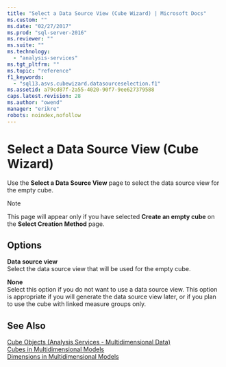```yaml
---
title: "Select a Data Source View (Cube Wizard) | Microsoft Docs"
ms.custom: ""
ms.date: "02/27/2017"
ms.prod: "sql-server-2016"
ms.reviewer: ""
ms.suite: ""
ms.technology: 
  - "analysis-services"
ms.tgt_pltfrm: ""
ms.topic: "reference"
f1_keywords: 
  - "sql13.asvs.cubewizard.datasourceselection.f1"
ms.assetid: a79cd87f-2a55-4020-90f7-9ee627379588
caps.latest.revision: 28
ms.author: "owend"
manager: "erikre"
robots: noindex,nofollow
---
```

# Select a Data Source View (Cube Wizard)
  Use the **Select a Data Source View** page to select the data source view for the empty cube.  
  
> [!NOTE]  
>  This page will appear only if you have selected **Create an empty cube** on the **Select Creation Method** page.  
  
## Options  
 **Data source view**  
 Select the data source view that will be used for the empty cube.  
  
 **None**  
 Select this option if you do not want to use a data source view. This option is appropriate if you will generate the data source view later, or if you plan to use the cube with linked measure groups only.  
  
## See Also  
 [Cube Objects &#40;Analysis Services - Multidimensional Data&#41;](../analysis-services/multidimensional-models-olap-logical-cube-objects/cube-objects-analysis-services-multidimensional-data.md)   
 [Cubes in Multidimensional Models](../analysis-services/multidimensional-models/cubes-in-multidimensional-models.md)   
 [Dimensions in Multidimensional Models](../analysis-services/multidimensional-models/dimensions-in-multidimensional-models.md)  
  
  